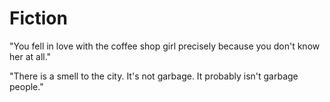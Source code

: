 # Fiction

"You fell in love with the coffee shop girl precisely because you don't know her at all."

"There is a smell to the city. It's not garbage. It probably isn't garbage people."
